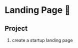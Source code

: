 Landing Page :pineapple:
==========================

Project
---------------------
1. create a startup landing page
